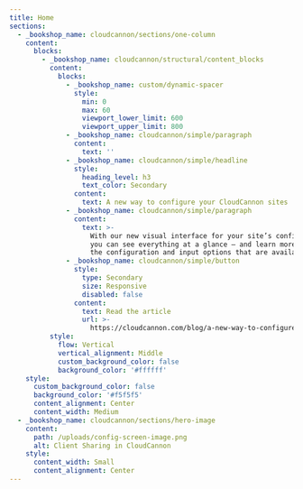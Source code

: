 ```yaml
---
title: Home
sections:
  - _bookshop_name: cloudcannon/sections/one-column
    content:
      blocks:
        - _bookshop_name: cloudcannon/structural/content_blocks
          content:
            blocks:
              - _bookshop_name: custom/dynamic-spacer
                style:
                  min: 0
                  max: 60
                  viewport_lower_limit: 600
                  viewport_upper_limit: 800
              - _bookshop_name: cloudcannon/simple/paragraph
                content:
                  text: ''
              - _bookshop_name: cloudcannon/simple/headline
                style:
                  heading_level: h3
                  text_color: Secondary
                content:
                  text: A new way to configure your CloudCannon sites
              - _bookshop_name: cloudcannon/simple/paragraph
                content:
                  text: >-
                    With our new visual interface for your site’s configuration,
                    you can see everything at a glance — and learn more about
                    the configuration and input options that are available.
              - _bookshop_name: cloudcannon/simple/button
                style:
                  type: Secondary
                  size: Responsive
                  disabled: false
                content:
                  text: Read the article
                  url: >-
                    https://cloudcannon.com/blog/a-new-way-to-configure-your-cloudcannon-sites/?utm_campaign=Config%20GUI%20PM&utm_source=authscreen
          style:
            flow: Vertical
            vertical_alignment: Middle
            custom_background_color: false
            background_color: '#ffffff'
    style:
      custom_background_color: false
      background_color: '#f5f5f5'
      content_alignment: Center
      content_width: Medium
  - _bookshop_name: cloudcannon/sections/hero-image
    content:
      path: /uploads/config-screen-image.png
      alt: Client Sharing in CloudCannon
    style:
      content_width: Small
      content_alignment: Center
---
```

